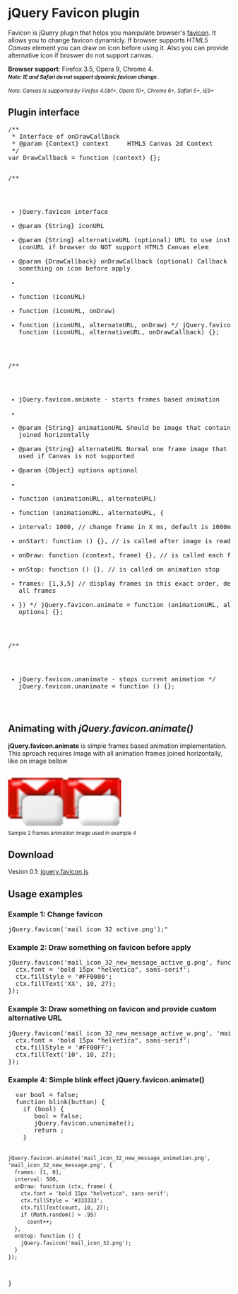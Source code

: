 <h1>jQuery Favicon plugin</h1>
<p>Favicon is jQuery plugin that helps you manipulate browser's <a href="http://en.wikipedia.org/wiki/Favicon" target="_blank">favicon</a>. It allows you to change favicon dynamicly. If browser supports <em>HTML5 Canvas</em> element you can draw on icon before using it. Also you can provide alternative icon if broswer do not support canvas.</p>
<p><strong>Browser support</strong>: Firefox 3.5, Opera 9, Chrome 4.<br />
<b><small><em>Note: IE and Safari do not support dynamic favicon change.</em></small></b></p>
<p><small><i>Note: Canvas is supported by Firefox 4.0b1+, Opera 10+, Chrome 6+, Safari 5+, IE9+</i></small></p>

<h2>Plugin interface</h2>
<pre class="brush:javascript">
/**
 * Interface of onDrawCallback
 * @param {Context} context		HTML5 Canvas 2d Context
 */
var DrawCallback = function (context) {};

/**
 * jQuery.favicon interface
 * @param {String} iconURL
 * @param {String} alternativeURL			(optional) URL to use instead of iconURL if browser do NOT support HTML5 Canvas elem
 * @param {DrawCallback} onDrawCallback		(optional) Callback that draws something on icon before apply
 *
 * function (iconURL)
 * function (iconURL, onDraw)
 * function (iconURL, alternateURL, onDraw)
 */
jQuery.favicon = function (iconURL, alternativeURL, onDrawCallback) {};

/**
 * jQuery.favicon.animate - starts frames based animation
 *
 * @param {String}      animationURL    Should be image that contains frames joined horizontally
 * @param {String}      alternateURL    Normal one frame image that will be used if Canvas is not supported
 * @param {Object}      options         optional
 *
 * function (animationURL, alternateURL)
 * function (animationURL, alternateURL, {
 *   interval: 1000, // change frame in X ms, default is 1000ms
 *   onStart: function () {}, // is called after image is ready
 *   onDraw: function (context, frame) {}, // is called each frame
 *   onStop: function () {}, // is called on animation stop
 *   frames: [1,3,5] // display frames in this exact order, defaults is all frames
 * })
 */
jQuery.favicon.animate = function (animationURL, alternateURL, options) {};

/**
 * jQuery.favicon.unanimate - stops current animation
 */
jQuery.favicon.unanimate = function () {};

</pre>
<h2 id="animation">Animating with <em>jQuery.favicon.animate()</em></h2>
<p><strong>jQuery.favicon.animate</strong> is simple frames based animation implementation. This aproach requires image with all animation frames joined horizontally, like on image bellow</p>
<p><img width="256" height="128" src="images/mail_icon_32_new_message_animation.png" /><br/>
<small>Sample 2 frames animation image used in example 4</small>
</p>

<h2>Download</h2>
<p>Vesion 0.1: <a href="jquery.favicon.js">jquery.favicon.js</a></p>

<h2>Usage examples</h2>
<h3>Example 1: Change favicon</h3>
<pre class="brush:javascript">jQuery.favicon('mail_icon_32_active.png');"</pre>

<h3 id="example2">Example 2: Draw something on favicon before apply</h3>
<pre class="brush:javascript">jQuery.favicon('mail_icon_32_new_message_active_g.png', function (ctx) {
  ctx.font = 'bold 15px "helvetica", sans-serif';
  ctx.fillStyle = '#FF0000';
  ctx.fillText('XX', 10, 27);
});</pre>

<h3 id="example3">Example 3: Draw something on favicon and provide custom alternative URL</h3>
<pre class="brush:javascript">jQuery.favicon('mail_icon_32_new_message_active_w.png', 'mail_icon_32_active.png', function (ctx) {
  ctx.font = 'bold 15px "helvetica", sans-serif';
  ctx.fillStyle = '#FF00FF';
  ctx.fillText('10', 10, 27);
});</pre>

<h3 id="example4">Example 4: Simple blink effect jQuery.favicon.animate()</h3>
<pre class="brush:javascript">
  var bool = false;
  function blink(button) {
    if (bool) {
       bool = false;
       jQuery.favicon.unanimate();
       return ;
    }
	
    jQuery.favicon.animate('mail_icon_32_new_message_animation.png', 'mail_icon_32_new_message.png', {
      frames: [1, 0],
      interval: 500,
      onDraw: function (ctx, frame) {
        ctx.font = 'bold 15px "helvetica", sans-serif';
        ctx.fillStyle = '#333333';
        ctx.fillText(count, 10, 27);
        if (Math.random() > .95)
          count++;
      },
      onStop: function () {
        jQuery.favicon('mail_icon_32.png');
      }
    });
 }
</pre>